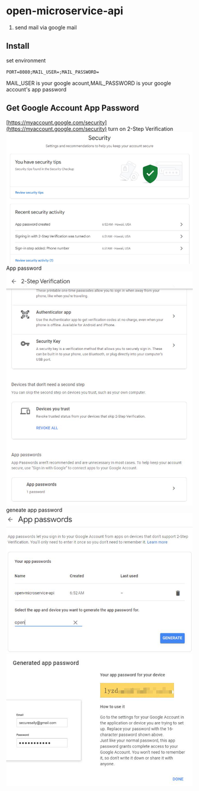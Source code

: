 # open-microservice-api

1. send mail via google mail

## Install
set environment
```
PORT=8080;MAIL_USER=;MAIL_PASSWORD=
```
MAIL_USER is your google acount,MAIL_PASSWORD is your google account's app password
## Get Google Account App Password
[https://myaccount.google.com/security](https://myaccount.google.com/security)
turn on 2-Step Verification
![](readme_files/4.jpg)
App password
![](readme_files/2.jpg)
geneate app password
![](readme_files/3.jpg)
![](readme_files/1.jpg)